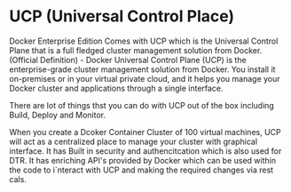 # UCP (Universal Control Place)

Docker Enterprise Edition Comes with UCP which is the Universal Control Plane that is a full fledged cluster management solution from Docker.
(Official Definition) - Docker Universal Control Plane (UCP) is the enterprise-grade cluster management solution from Docker. You install it on-premises or in your virtual private cloud, and it helps you manage your Docker cluster and applications through a single interface.

There are lot of things thst you can do with UCP out of the box including Build, Deploy and Monitor.

When you create a Dcoker Container Cluster of 100 virtual machines, UCP will act as a centralized place to manage your cluster with graphical interface.
It has Built in security and authencitcation which is also used for DTR. 
It has enriching API's provided by Docker which can be used within the code to i`nteract with UCP and making the required changes via rest cals.
